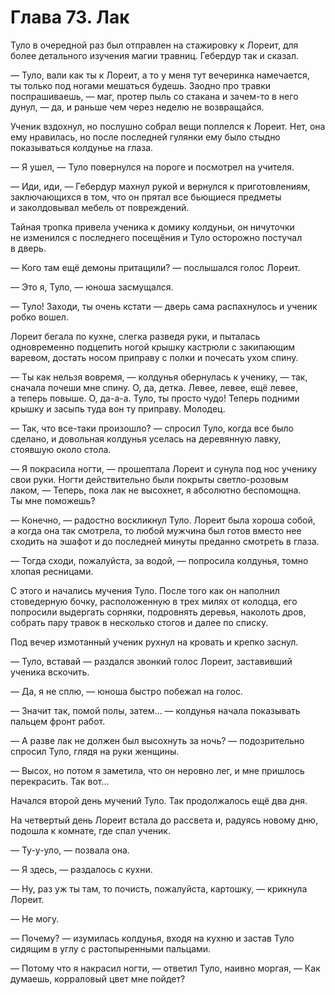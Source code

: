 # Глава 73. Лак

Туло в очередной раз был отправлен на стажировку к Лореит, для более детального изучения магии травниц. Гебердур так и сказал.

— Туло, вали как ты к Лореит, а то у меня тут вечеринка намечается, ты только под ногами мешаться будешь. Заодно про травки поспрашиваешь, — маг, протер пыль со стакана и зачем-то в него дунул, — да, и раньше чем через неделю не возвращайся.

Ученик вздохнул, но послушно собрал вещи поплелся к Лореит. Нет, она ему нравилась, но после последней гулянки ему было стыдно показываться колдунье на глаза.

— Я ушел, — Туло повернулся на пороге и посмотрел на учителя.

— Иди, иди, — Гебердур махнул рукой и вернулся к приготовлениям, заключающихся в том, что он прятал все бьющиеся предметы и заколдовывал мебель от повреждений.

Тайная тропка привела ученика к домику колдуньи, он ничуточки не изменился с последнего посещёния и Туло осторожно постучал в дверь.

— Кого там ещё демоны притащили? — послышался голос Лореит.

— Это я, Туло, — юноша засмущался.

— Туло! Заходи, ты очень кстати — дверь сама распахнулось и ученик робко вошел.

Лореит бегала по кухне, слегка разведя руки, и пыталась одновременно подцепить ногой крышку кастрюли с закипающим варевом, достать носом приправу с полки и почесать ухом спину.

— Ты как нельзя вовремя, — колдунья обернулась к ученику, — так, сначала почеши мне спину. О, да, детка. Левее, левее, ещё левее, а теперь повыше. О, да-а-а. Туло, ты просто чудо! Теперь подними крышку и засыпь туда вон ту приправу. Молодец.

— Так, что все-таки произошло? — спросил Туло, когда все было сделано, и довольная колдунья уселась на деревянную лавку, стоявшую около стола.

— Я покрасила ногти, — прошептала Лореит и сунула под нос ученику свои руки. Ногти действительно были покрыты светло-розовым лаком, — Теперь, пока лак не высохнет, я абсолютно беспомощна. Ты мне поможешь?

— Конечно, — радостно воскликнул Туло. Лореит была хороша собой, а когда она так смотрела, то любой мужчина был готов вместо нее сходить на эшафот и до последней минуты преданно смотреть в глаза. 

— Тогда сходи, пожалуйста, за водой, — попросила колдунья, томно хлопая ресницами.

С этого и начались мучения Туло. После того как он наполнил стоведерную бочку, расположенную в трех милях от колодца, его попросили выдергать сорняки, подровнять деревья, наколоть дров, собрать пару травок в несколько стогов и далее по списку. 

Под вечер измотанный ученик рухнул на кровать и крепко заснул.

— Туло, вставай — раздался звонкий голос Лореит, заставивший ученика вскочить.

— Да, я не сплю, — юноша быстро побежал на голос.

— Значит так, помой полы, затем... — колдунья начала показывать пальцем фронт работ.

— А разве лак не должен был высохнуть за ночь? — подозрительно спросил Туло, глядя на руки женщины.

— Высох, но потом я заметила, что он неровно лег, и мне пришлось перекрасить. Так вот...

Начался второй день мучений Туло. Так продолжалось ещё два дня.

На четвертый день Лореит встала до рассвета и, радуясь новому дню, подошла к комнате, где спал ученик.

— Ту-у-уло, — позвала она.

— Я здесь, — раздалось с кухни.

— Ну, раз уж ты там, то почисть, пожалуйста, картошку, — крикнула Лореит.

— Не могу.

— Почему? — изумилась колдунья, входя на кухню и застав Туло сидящим в углу с растопыренными пальцами.

— Потому что я накрасил ногти, — ответил Туло, наивно моргая, — Как думаешь, корраловый цвет мне пойдет?


